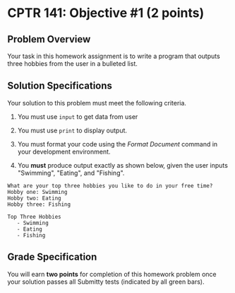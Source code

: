 # CPTR 141: Objective #1 (2 points)

## Problem Overview

Your task in this homework assignment is to write a program that outputs three hobbies from the user in a bulleted list.

## Solution Specifications

Your solution to this problem must meet the following criteria.

1. You must use `input` to get data from user

2. You must use `print` to display output.

3. You must format your code using the *Format Document* command in your development environment.

4. You **must** produce output exactly as shown below, given the user inputs "Swimming", "Eating", and "Fishing".

```text
What are your top three hobbies you like to do in your free time?
Hobby one: Swimming
Hobby two: Eating
Hobby three: Fishing

Top Three Hobbies
   - Swimming
   - Eating
   - Fishing
```

## Grade Specification

You will earn **two points** for completion of this homework problem once your solution passes all Submitty tests (indicated by all green bars).
